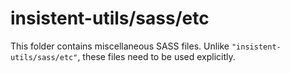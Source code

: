 # insistent-utils/sass/etc

This folder contains miscellaneous SASS files. Unlike `"insistent-utils/sass/etc"`, these files
need to be used explicitly.
